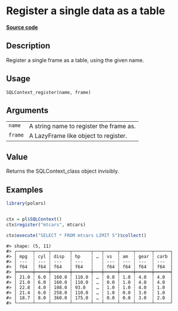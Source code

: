 

# Register a single data as a table

[**Source code**](https://github.com/pola-rs/r-polars/tree/main/R/sql.R#L84)

## Description

Register a single frame as a table, using the given name.

## Usage

<pre><code class='language-R'>SQLContext_register(name, frame)
</code></pre>

## Arguments

<table>
<tr>
<td style="white-space: nowrap; font-family: monospace; vertical-align: top">
<code id="SQLContext_register_:_name">name</code>
</td>
<td>
A string name to register the frame as.
</td>
</tr>
<tr>
<td style="white-space: nowrap; font-family: monospace; vertical-align: top">
<code id="SQLContext_register_:_frame">frame</code>
</td>
<td>
A LazyFrame like object to register.
</td>
</tr>
</table>

## Value

Returns the SQLContext_class object invisibly.

## Examples

``` r
library(polars)


ctx = pl$SQLContext()
ctx$register("mtcars", mtcars)

ctx$execute("SELECT * FROM mtcars LIMIT 5")$collect()
```

    #> shape: (5, 11)
    #> ┌──────┬─────┬───────┬───────┬───┬─────┬─────┬──────┬──────┐
    #> │ mpg  ┆ cyl ┆ disp  ┆ hp    ┆ … ┆ vs  ┆ am  ┆ gear ┆ carb │
    #> │ ---  ┆ --- ┆ ---   ┆ ---   ┆   ┆ --- ┆ --- ┆ ---  ┆ ---  │
    #> │ f64  ┆ f64 ┆ f64   ┆ f64   ┆   ┆ f64 ┆ f64 ┆ f64  ┆ f64  │
    #> ╞══════╪═════╪═══════╪═══════╪═══╪═════╪═════╪══════╪══════╡
    #> │ 21.0 ┆ 6.0 ┆ 160.0 ┆ 110.0 ┆ … ┆ 0.0 ┆ 1.0 ┆ 4.0  ┆ 4.0  │
    #> │ 21.0 ┆ 6.0 ┆ 160.0 ┆ 110.0 ┆ … ┆ 0.0 ┆ 1.0 ┆ 4.0  ┆ 4.0  │
    #> │ 22.8 ┆ 4.0 ┆ 108.0 ┆ 93.0  ┆ … ┆ 1.0 ┆ 1.0 ┆ 4.0  ┆ 1.0  │
    #> │ 21.4 ┆ 6.0 ┆ 258.0 ┆ 110.0 ┆ … ┆ 1.0 ┆ 0.0 ┆ 3.0  ┆ 1.0  │
    #> │ 18.7 ┆ 8.0 ┆ 360.0 ┆ 175.0 ┆ … ┆ 0.0 ┆ 0.0 ┆ 3.0  ┆ 2.0  │
    #> └──────┴─────┴───────┴───────┴───┴─────┴─────┴──────┴──────┘
